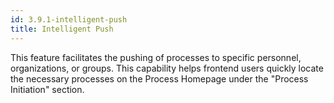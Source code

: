 ```yaml
---
id: 3.9.1-intelligent-push
title: Intelligent Push
---
```



This feature facilitates the pushing of processes to specific personnel, organizations, or groups. This capability helps frontend users quickly locate the necessary processes on the Process Homepage under the "Process Initiation" section.
